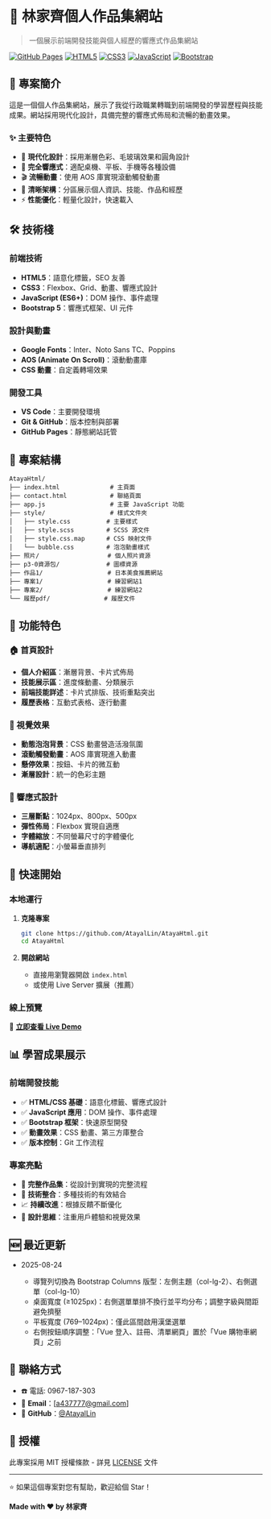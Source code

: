 # 🌟 林家齊個人作品集網站

> 一個展示前端開發技能與個人經歷的響應式作品集網站

[![GitHub Pages](https://img.shields.io/badge/GitHub%20Pages-Live%20Demo-brightgreen)](https://atayallin.github.io/AtayaHtml/)
[![HTML5](https://img.shields.io/badge/HTML5-E34F26?style=flat&logo=html5&logoColor=white)](https://developer.mozilla.org/en-US/docs/Web/HTML)
[![CSS3](https://img.shields.io/badge/CSS3-1572B6?style=flat&logo=css3&logoColor=white)](https://developer.mozilla.org/en-US/docs/Web/CSS)
[![JavaScript](https://img.shields.io/badge/JavaScript-F7DF1E?style=flat&logo=javascript&logoColor=black)](https://developer.mozilla.org/en-US/docs/Web/JavaScript)
[![Bootstrap](https://img.shields.io/badge/Bootstrap-563D7C?style=flat&logo=bootstrap&logoColor=white)](https://getbootstrap.com/)

## 📖 專案簡介

這是一個個人作品集網站，展示了我從行政職業轉職到前端開發的學習歷程與技能成果。網站採用現代化設計，具備完整的響應式佈局和流暢的動畫效果。

### ✨ 主要特色

- 🎨 **現代化設計**：採用漸層色彩、毛玻璃效果和圓角設計
- 📱 **完全響應式**：適配桌機、平板、手機等各種設備
- 🎬 **流暢動畫**：使用 AOS 庫實現滾動觸發動畫
- 🎯 **清晰架構**：分區展示個人資訊、技能、作品和經歷
- ⚡ **性能優化**：輕量化設計，快速載入

## 🛠️ 技術棧

### 前端技術

- **HTML5**：語意化標籤，SEO 友善
- **CSS3**：Flexbox、Grid、動畫、響應式設計
- **JavaScript (ES6+)**：DOM 操作、事件處理
- **Bootstrap 5**：響應式框架、UI 元件

### 設計與動畫

- **Google Fonts**：Inter、Noto Sans TC、Poppins
- **AOS (Animate On Scroll)**：滾動動畫庫
- **CSS 動畫**：自定義轉場效果

### 開發工具

- **VS Code**：主要開發環境
- **Git & GitHub**：版本控制與部署
- **GitHub Pages**：靜態網站託管

## 📁 專案結構

```
AtayaHtml/
├── index.html              # 主頁面
├── contact.html            # 聯絡頁面
├── app.js                  # 主要 JavaScript 功能
├── style/                  # 樣式文件夾
│   ├── style.css          # 主要樣式
│   ├── style.scss         # SCSS 源文件
│   ├── style.css.map      # CSS 映射文件
│   └── bubble.css         # 泡泡動畫樣式
├── 照片/                   # 個人照片資源
├── p3-0資源包/             # 圖標資源
├── 作品1/                  # 日本美食推薦網站
├── 專案1/                  # 練習網站1
├── 專案2/                  # 練習網站2
└── 履歷pdf/               # 履歷文件
```

## 🎯 功能特色

### 🏠 首頁設計

- **個人介紹區**：漸層背景、卡片式佈局
- **技能展示區**：進度條動畫、分類展示
- **前端技能詳述**：卡片式排版、技術重點突出
- **履歷表格**：互動式表格、逐行動畫

### 🎨 視覺效果

- **動態泡泡背景**：CSS 動畫營造活潑氛圍
- **滾動觸發動畫**：AOS 庫實現進入動畫
- **懸停效果**：按鈕、卡片的微互動
- **漸層設計**：統一的色彩主題

### 📱 響應式設計

- **三層斷點**：1024px、800px、500px
- **彈性佈局**：Flexbox 實現自適應
- **字體縮放**：不同螢幕尺寸的字體優化
- **導航適配**：小螢幕垂直排列

## 🚀 快速開始

### 本地運行

1. **克隆專案**

   ```bash
   git clone https://github.com/AtayalLin/AtayaHtml.git
   cd AtayaHtml
   ```

2. **開啟網站**
   - 直接用瀏覽器開啟 `index.html`
   - 或使用 Live Server 擴展（推薦）

### 線上預覽

🔗 **[立即查看 Live Demo](https://atayallin.github.io/AtayaHtml/)**

## 📊 學習成果展示

### 前端開發技能

- ✅ **HTML/CSS 基礎**：語意化標籤、響應式設計
- ✅ **JavaScript 應用**：DOM 操作、事件處理
- ✅ **Bootstrap 框架**：快速原型開發
- ✅ **動畫效果**：CSS 動畫、第三方庫整合
- ✅ **版本控制**：Git 工作流程

### 專案亮點

- 🎯 **完整作品集**：從設計到實現的完整流程
- 🔧 **技術整合**：多種技術的有效結合
- 📈 **持續改進**：根據反饋不斷優化
- 🎨 **設計思維**：注重用戶體驗和視覺效果

## 🆕 最近更新

- 2025-08-24

  - 導覽列切換為 Bootstrap Columns 版型：左側主題（col-lg-2）、右側選單（col-lg-10）
  - 桌面寬度 (≥1025px)：右側選單單排不換行並平均分布；調整字級與間距避免擠壓
  - 平板寬度 (769–1024px)：僅此區間啟用漢堡選單
  - 右側按鈕順序調整：「Vue 登入、註冊、清單網頁」置於「Vue 購物車網頁」之前

## 🤝 聯絡方式

- ☎️ 電話: 0967-187-303
- 📧 **Email**：[a437777@gmail.com]
- 🐙 **GitHub**：[@AtayalLin](https://github.com/AtayalLin)

## 📄 授權

此專案採用 MIT 授權條款 - 詳見 [LICENSE](LICENSE) 文件

---

⭐ 如果這個專案對您有幫助，歡迎給個 Star！

**Made with ❤️ by 林家齊**
